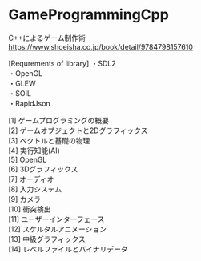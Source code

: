 # GameProgrammingCpp  
C++によるゲーム制作術  
https://www.shoeisha.co.jp/book/detail/9784798157610 

[Requrements of library]
・SDL2  
・OpenGL  
・GLEW  
・SOIL  
・RapidJson  

[1]  ゲームプログラミングの概要  
[2]  ゲームオブジェクトと2Dグラフィックス  
[3]  ベクトルと基礎の物理  
[4]  実行知能(AI)  
[5]  OpenGL  
[6]  3Dグラフィックス  
[7]  オーディオ  
[8]  入力システム  
[9]  カメラ  
[10] 衝突検出  
[11] ユーザーインターフェース  
[12] スケルタルアニメーション  
[13] 中級グラフィックス  
[14] レベルファイルとバイナリデータ  
